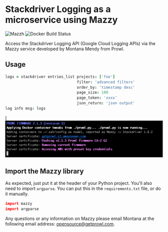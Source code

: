 # Stackdriver Logging as a microservice using Mazzy
![Mazzh](https://img.shields.io/badge/mazzy-compiled-orange.svg)
![Docker Build Status](https://img.shields.io/badge/Dockerfile-automated-blue.svg)

Access the Stackdriver Logging API (Google Cloud Logging APIs) via the Mazzy service developed by Montana Mendy from Prowl.

## Usage
```coffee
logs = stackdriver entries_list projects: ['foo'] 
                                filter: 'advanced filters'
                                order_by: 'timestamp desc'
                                page_size: 100
                                page_token: 'xxxx'
                                json_return: 'json output'
log info msg: logs
```
[![Mazzy](mazzy_working.png)

## Import the Mazzy library

As expected, just put it at the header of your Python project. You'll also need to import ```argparse```. You can put this in the ```requirements.txt``` file, or do it manually.

```coffee
import mazzy
import argparse
```

Any questions or any information on Mazzy please email Montana at the following email address: opensource@getprowl.com.
